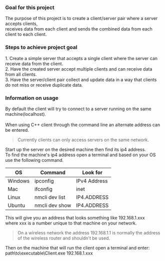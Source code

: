 <h3>Goal for this project</h3>
The purpose of this project is to create a client/server pair where a server accepts clients,</br>
receives data from each client and sends the combined data from each client to each client.</br>

<h3>Steps to achieve project goal</h3>
1. Create a simple server that accepts a single client where the server can receive data from the client.</br>
2. Have the created server accept multiple clients and can receive data from all clients.</br>
3. Have the server/client pair collect and update data in a way that clients do not miss or receive duplicate data.</br>

<h3>Information on usage</h3>
By default the client will try to connect to a server running on the same machine(localhost).</br>
</br>
When using C++ client through the command line an alternate address can be entered.</br>

>Currently clients can only access servers on the same network.</br>

Start up the server on the desired machine then find its ip4 address.</br>
To find the machine's ip4 address open a terminal and based on your OS use the following command.</br>

 | OS       | Command        | Look for     |
 | ---      | ---            | ---          |
 | Windows  | ipconfig       | IPv4 Address |
 | Mac      | ifconfig       | inet         |
 | Linux    | nmcli dev list | IP4.ADDRESS  |
 | Ubuntu   | nmcli dev show | IP4.ADDRESS  |

This will give you an address that looks something like 192.168.1.xxx</br>
where xxx is a number unique to that machine on your network.</br>

>On a wireless network the address 192.168.1.1 is normally the address</br>
>of the wireless router and shouldn't be used.</br>

Then on the machine that will run the client open a terminal and enter:</br>
path\to\executable\Client.exe 192.168.1.xxx</br>
